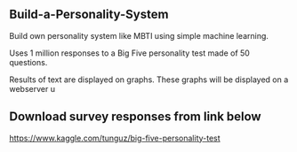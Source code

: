 ## Build-a-Personality-System
Build own personality system like MBTI using simple machine learning. 

Uses 1 million responses to a Big Five personality test made of 50 questions.

Results of text are displayed on graphs. These graphs will be displayed on a webserver u

## Download survey responses from link below
https://www.kaggle.com/tunguz/big-five-personality-test
